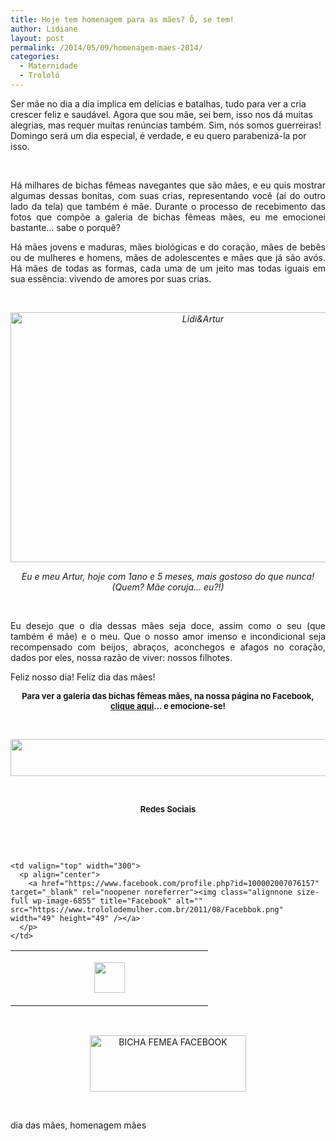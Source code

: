 ```yaml
---
title: Hoje tem homenagem para as mães? Ô, se tem!
author: Lidiane
layout: post
permalink: /2014/05/09/homenagem-maes-2014/
categories:
  - Maternidade
  - Trololó
---
```

Ser mãe no dia a dia implica em delícias e batalhas, tudo para ver a cria crescer feliz e saudável. Agora que sou mãe, sei bem, isso nos dá muitas alegrias, mas requer muitas renúncias também. Sim, nós somos guerreiras! Domingo será um dia especial, é verdade, e eu quero parabenizá-la por isso.

&nbsp;

<p align="justify">
  Há milhares de bichas fêmeas navegantes que são mães, e eu quis mostrar algumas dessas bonitas, com suas crias, representando você (aí do outro lado da tela) que também é mãe. Durante o processo de recebimento das fotos que compõe a galeria de bichas fêmeas mães, eu me emocionei bastante… sabe o porquê?
</p>

<!--more-->

<p align="justify">
  Há mães jovens e maduras, mães biológicas e do coração, mães de bebês ou de mulheres e homens, mães de adolescentes e mães que já são avós. Há mães de todas as formas, cada uma de um jeito mas todas iguais em sua essência: vivendo de amores por suas crias.
</p>

&nbsp;

<p style="text-align: center;">
  <em><a href="https://www.trololodemulher.com.br/2014/05/LidiArtur.jpg"><img class="alignnone size-full wp-image-10009" alt="Lidi&Artur" src="https://www.trololodemulher.com.br/2014/05/LidiArtur.jpg" width="600" height="400" /></a></em>
</p>

<p align="center">
  <em>Eu e meu Artur, hoje com 1ano e 5 meses, mais gostoso do que nunca! (Quem? Mãe coruja… eu?!)</em>
</p>

&nbsp;

<p align="justify">
  Eu desejo que o dia dessas mães seja doce, assim como o seu (que também é mãe) e o meu. Que o nosso amor imenso e incondicional seja recompensado com beijos, abraços, aconchegos e afagos no coração, dados por eles, nossa razão de viver: nossos filhotes.
</p>

<p align="justify">
  Feliz nosso dia! Feliz dia das mães!
</p>

<p align="center">
  <strong><span style="font-size: small;">Para ver a galeria das bichas fêmeas mães, na nossa página no Facebook, <a href="https://www.facebook.com/media/set/?set=a.1475057189394265.1073741829.1430184973881487&type=1" target="_blank" rel="noopener noreferrer">clique aqui</a>… e emocione-se!</span></strong>
</p>

&nbsp;

<p align="center">
  <a href="http://feedburner.google.com/fb/a/mailverify?uri=blogbichafemea&loc=pt_BR" target="_blank" rel="noopener noreferrer"><img class="alignnone size-full wp-image-8451" title="Assine o Bicha Fêmea grátis!" alt="" src="https://www.trololodemulher.com.br/2012/01/rodapé.png" width="600" height="59" /></a>
</p>

&nbsp;

<p align="center">
  <strong><span style="font-size: small;">Redes Sociais</span></strong>
</p>

&nbsp;

&nbsp;

<table width="600" border="0" cellspacing="0" cellpadding="2">
  <tr>
    <td valign="top" width="300">
      <p align="center">
        <a href="https://twitter.com/#%21/bichafemea" target="_blank" rel="noopener noreferrer"><img class="alignnone size-full wp-image-6857" title="Twitter" alt="" src="https://www.trololodemulher.com.br/2011/08/Twitter.png" width="49" height="49" /></a>
      </p>
    </td>
    
    <td valign="top" width="300">
      <p align="center">
        <a href="https://www.facebook.com/profile.php?id=100002007076157" target="_blank" rel="noopener noreferrer"><img class="alignnone size-full wp-image-6855" title="Facebook" alt="" src="https://www.trololodemulher.com.br/2011/08/Facebbok.png" width="49" height="49" /></a>
      </p>
    </td>
  </tr>
</table>

&nbsp;

<p style="text-align: center;">
  <a href="https://www.facebook.com/bichafemea" target="_blank" rel="noopener noreferrer"><img class="alignnone size-full wp-image-9849" alt="BICHA FEMEA FACEBOOK" src="https://www.trololodemulher.com.br/2014/01/BICHA-FEMEA-FACEBOOK1.png" width="250" height="90" /></a>
</p>

&nbsp;

dia das mães, homenagem mães
